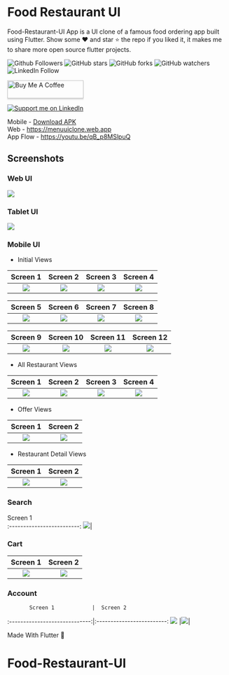 # Food Restaurant UI

Food-Restaurant-UI App is a UI clone of a famous food ordering app built using Flutter.
Show some ❤️ and star ⭐ the repo if you liked it, it makes me to share more open source flutter
projects.

![Github Followers](https://img.shields.io/github/followers/chunhthanhde?label=Follow&style=social)
![GitHub stars](https://img.shields.io/github/stars/chunhthanhde/Food-Restaurant-UI?style=social)
![GitHub forks](https://img.shields.io/github/forks/chunhthanhde/Food-Restaurant-UI?style=social)
![GitHub watchers](https://img.shields.io/github/watchers/chunhthanhde/Food-Restaurant-UI?style=social)
![LinkedIn Follow](https://img.shields.io/LinkedIn/follow/chunhthanhde?label=Follow&style=social)

<a href="https://www.buymeacoffee.com/chunhthanhde" target="_blank"><img src="https://www.buymeacoffee.com/assets/img/custom_images/orange_img.png" alt="Buy Me A Coffee" style="height: 41px !important;width: 174px !important;box-shadow: 0px 3px 2px 0px rgba(190, 190, 190, 0.5) !important;-webkit-box-shadow: 0px 3px 2px 0px rgba(190, 190, 190, 0.5) !important;" ></a>

<a href="https://www.linkedin.com/in/chunhthanhde/">
    <img src="https://img.shields.io/badge/Support-Recommend%2FEndorse%20me%20on%20Linkedin-blue?style=for-the-badge&logo=linkedin" alt="Support me on LinkedIn" /></a>

Mobile - [Download APK](https://drive.google.com/drive/folders/1F9EONv5y_Y9xetBeXSqMBjH9eilglb8v?usp=sharing)  
Web - https://menuuiclone.web.app  
App Flow - https://youtu.be/qB_p8MSlpuQ

## Screenshots

### Web UI

![](screenshots/menu_web_ui.png)

### Tablet UI

![](screenshots/menu_tablet_ui.png)

### Mobile UI

- Initial Views

|          Screen 1          |          Screen 2          |          Screen 3          |          Screen 4          |
|:--------------------------:|:--------------------------:|:--------------------------:|:--------------------------:|
| ![](screenshots/menu1.jpg) | ![](screenshots/menu2.jpg) | ![](screenshots/menu3.jpg) | ![](screenshots/menu4.jpg) |

|          Screen 5          |          Screen 6          |          Screen 7          |          Screen 8          |
|:--------------------------:|:--------------------------:|:--------------------------:|:--------------------------:|
| ![](screenshots/menu5.jpg) | ![](screenshots/menu6.jpg) | ![](screenshots/menu7.jpg) | ![](screenshots/menu8.jpg) |

|          Screen 9          |          Screen 10           |         Screen 11         |            Screen 12             |
|:--------------------------:|:----------------------------:|:-------------------------:|:--------------------------------:|
| ![](screenshots/genie.jpg) | ![](screenshots/grocery.jpg) | ![](screenshots/meat.jpg) | ![](screenshots/indian-food.jpg) |

- All Restaurant Views

|               Screen 1               |               Screen 2               |               Screen 3               |               Screen 4               |
|:------------------------------------:|:------------------------------------:|:------------------------------------:|:------------------------------------:|
| ![](screenshots/all-restaurant1.jpg) | ![](screenshots/all-restaurant2.jpg) | ![](screenshots/all-restaurant3.jpg) | ![](screenshots/all-restaurant4.jpg) |

- Offer Views

|           Screen 1           |           Screen 2           |
|:----------------------------:|:----------------------------:|
| ![](screenshots/offers1.jpg) | ![](screenshots/offers2.jpg) |

- Restaurant Detail Views

|                Screen 1                 |                Screen 2                 |
|:---------------------------------------:|:---------------------------------------:|
| ![](screenshots/restaurant-detail1.jpg) | ![](screenshots/restaurant-detail2.jpg) |

### Search

Screen 1                                  
:-------------------------:
![](screenshots/search.jpg)|

### Cart

|          Screen 1          |          Screen 2          |
|:--------------------------:|:--------------------------:|
| ![](screenshots/cart1.jpg) | ![](screenshots/cart2.jpg) |

### Account

           Screen 1            |  Screen 2                                 

:-----------------------------:|:-------------------------:
![](screenshots/account1.jpg) |![](screenshots/account2.jpg)|

<p align="justify">
  Made With Flutter 💙
</p>

# Food-Restaurant-UI
